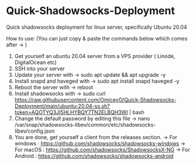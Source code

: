# Quick-Shadowsocks-Deployment
Quick shadowsocks deployment for linux server, specifically Ubuntu 20.04

How to use: 
(You can just copy & paste the commands below which comes after -> )

1) Get yourself an ubuntu 20.04 server from a VPS provider ( Linode, DigitalOcean etc)
2) SSH into your server 
3) Update your server with -> sudo apt update && apt upgrade -y
4) Install snapd and haveged with -> sudo apt install snapd haveged -y 
5) Reboot the server with -> reboot
6) Install shadowsocks with -> sudo curl https://raw.githubusercontent.com/OmiceyO/Quick-Shadowsocks-Deployment/main/ubuntu-20.04-ss.sh?token=AQOTYQ3JI5HLHYBQY7TN2ELBQH3WI | bash 
7) Change the default password by editing this file -> nano /var/snap/shadowsocks-libev/common/etc/shadowsocks-libev/config.json
8) You are done, get yourself a client from the releases section.
-> For windows : https://github.com/shadowsocks/shadowsocks-windows
-> For macOS : https://github.com/shadowsocks/ShadowsocksX-NG
-> For Android : https://github.com/shadowsocks/shadowsocks-android
